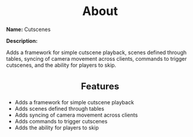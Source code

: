 <h1 style="text-align:center; font-size:2rem; font-weight:bold;">About</h1>

**Name:**
Cutscenes

**Description:**

Adds a framework for simple cutscene playback, scenes defined through tables, syncing of camera movement across clients, commands to trigger cutscenes, and the ability for players to skip.

<h2 style="text-align:center; font-size:1.5rem; font-weight:bold;">Features</h2>

- Adds a framework for simple cutscene playback
- Adds scenes defined through tables
- Adds syncing of camera movement across clients
- Adds commands to trigger cutscenes
- Adds the ability for players to skip

